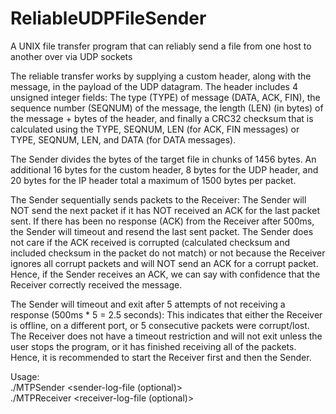 # ReliableUDPFileSender
A UNIX file transfer program that can reliably send a file from one host to another over via UDP sockets

The reliable transfer works by supplying a custom header, along with the message, in the payload of the UDP datagram. The header includes 4 unsigned integer fields: The type (TYPE) of message (DATA, ACK, FIN), the sequence number (SEQNUM) of the message, the length (LEN) (in bytes) of the message + bytes of the header, and finally a CRC32 checksum that is calculated using the TYPE, SEQNUM, LEN (for ACK, FIN messages) or TYPE, SEQNUM, LEN, and DATA (for DATA messages).

The Sender divides the bytes of the target file in chunks of 1456 bytes. An additional 16 bytes for the custom header, 8 bytes for the UDP header, and 20 bytes for the IP header total a maximum of 1500 bytes per packet.

The Sender sequentially sends packets to the Receiver: The Sender will NOT send the next packet if it has NOT received an ACK for the last packet sent. If there has been no response (ACK) from the Receiver after 500ms, the Sender will timeout and resend the last sent packet. The Sender does not care if the ACK received is corrupted (calculated checksum and included checksum in the packet do not match) or not because the Receiver ignores all corrupt packets and will NOT send an ACK for a corrupt packet. Hence, if the Sender receives an ACK, we can say with confidence that the Receiver correctly received the message.

The Sender will timeout and exit after 5 attempts of not receiving a response (500ms * 5 = 2.5 seconds): This indicates that either the Receiver is offline, on a different port, or 5 consecutive packets were corrupt/lost. The Receiver does not have a timeout restriction and will not exit unless the user stops the program, or it has finished receiving all of the packets. Hence, it is recommended to start the Receiver first and then the Sender.

Usage:  
./MTPSender <receiver-IP> <receiver-port> <input-file> <sender-log-file (optional)>  
./MTPReceiver <receiver-port> <output-file> <receiver-log-file (optional)>



